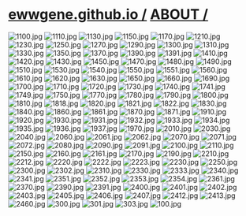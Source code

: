 ﻿
# [ewwgene.github.io /](https://ewwgene.github.io/) [ABOUT /](https://ewwgene.github.io/ABOUT)

<a id="1100"></a> ![1100.jpg](https://ewwgene.github.io/ABOUT/1100.jpg)
<a id="1110"></a> ![1110.jpg](https://ewwgene.github.io/ABOUT/1110.jpg)
<a id="1130"></a> ![1130.jpg](https://ewwgene.github.io/ABOUT/1130.jpg)
<a id="1150"></a> ![1150.jpg](https://ewwgene.github.io/ABOUT/1150.jpg)
<a id="1170"></a> ![1170.jpg](https://ewwgene.github.io/ABOUT/1170.jpg)
<a id="1210"></a> ![1210.jpg](https://ewwgene.github.io/ABOUT/1210.jpg)
<a id="1230"></a> ![1230.jpg](https://ewwgene.github.io/ABOUT/1230.jpg)
<a id="1250"></a> ![1250.jpg](https://ewwgene.github.io/ABOUT/1250.jpg)
<a id="1270"></a> ![1270.jpg](https://ewwgene.github.io/ABOUT/1270.jpg)
<a id="1290"></a> ![1290.jpg](https://ewwgene.github.io/ABOUT/1290.jpg)
<a id="1300"></a> ![1300.jpg](https://ewwgene.github.io/ABOUT/1300.jpg)
<a id="1310"></a> ![1310.jpg](https://ewwgene.github.io/ABOUT/1310.jpg)
<a id="1330"></a> ![1330.jpg](https://ewwgene.github.io/ABOUT/1330.jpg)
<a id="1350"></a> ![1350.jpg](https://ewwgene.github.io/ABOUT/1350.jpg)
<a id="1370"></a> ![1370.jpg](https://ewwgene.github.io/ABOUT/1370.jpg)
<a id="1390"></a> ![1390.jpg](https://ewwgene.github.io/ABOUT/1390.jpg)
<a id="1391"></a> ![1391.jpg](https://ewwgene.github.io/ABOUT/1391.jpg)
<a id="1410"></a> ![1410.jpg](https://ewwgene.github.io/ABOUT/1410.jpg)
<a id="1420"></a> ![1420.jpg](https://ewwgene.github.io/ABOUT/1420.jpg)
<a id="1430"></a> ![1430.jpg](https://ewwgene.github.io/ABOUT/1430.jpg)
<a id="1450"></a> ![1450.jpg](https://ewwgene.github.io/ABOUT/1450.jpg)
<a id="1470"></a> ![1470.jpg](https://ewwgene.github.io/ABOUT/1470.jpg)
<a id="1480"></a> ![1480.jpg](https://ewwgene.github.io/ABOUT/1480.jpg)
<a id="1490"></a> ![1490.jpg](https://ewwgene.github.io/ABOUT/1490.jpg)
<a id="1510"></a> ![1510.jpg](https://ewwgene.github.io/ABOUT/1510.jpg)
<a id="1530"></a> ![1530.jpg](https://ewwgene.github.io/ABOUT/1530.jpg)
<a id="1540"></a> ![1540.jpg](https://ewwgene.github.io/ABOUT/1540.jpg)
<a id="1550"></a> ![1550.jpg](https://ewwgene.github.io/ABOUT/1550.jpg)
<a id="1551"></a> ![1551.jpg](https://ewwgene.github.io/ABOUT/1551.jpg)
<a id="1560"></a> ![1560.jpg](https://ewwgene.github.io/ABOUT/1560.jpg)
<a id="1610"></a> ![1610.jpg](https://ewwgene.github.io/ABOUT/1610.jpg)
<a id="1620"></a> ![1620.jpg](https://ewwgene.github.io/ABOUT/1620.jpg)
<a id="1630"></a> ![1630.jpg](https://ewwgene.github.io/ABOUT/1630.jpg)
<a id="1650"></a> ![1650.jpg](https://ewwgene.github.io/ABOUT/1650.jpg)
<a id="1660"></a> ![1660.jpg](https://ewwgene.github.io/ABOUT/1660.jpg)
<a id="1690"></a> ![1690.jpg](https://ewwgene.github.io/ABOUT/1690.jpg)
<a id="1700"></a> ![1700.jpg](https://ewwgene.github.io/ABOUT/1700.jpg)
<a id="1710"></a> ![1710.jpg](https://ewwgene.github.io/ABOUT/1710.jpg)
<a id="1720"></a> ![1720.jpg](https://ewwgene.github.io/ABOUT/1720.jpg)
<a id="1730"></a> ![1730.jpg](https://ewwgene.github.io/ABOUT/1730.jpg)
<a id="1740"></a> ![1740.jpg](https://ewwgene.github.io/ABOUT/1740.jpg)
<a id="1741"></a> ![1741.jpg](https://ewwgene.github.io/ABOUT/1741.jpg)
<a id="1749"></a> ![1749.jpg](https://ewwgene.github.io/ABOUT/1749.jpg)
<a id="1750"></a> ![1750.jpg](https://ewwgene.github.io/ABOUT/1750.jpg)
<a id="1770"></a> ![1770.jpg](https://ewwgene.github.io/ABOUT/1770.jpg)
<a id="1780"></a> ![1780.jpg](https://ewwgene.github.io/ABOUT/1780.jpg)
<a id="1790"></a> ![1790.jpg](https://ewwgene.github.io/ABOUT/1790.jpg)
<a id="1800"></a> ![1800.jpg](https://ewwgene.github.io/ABOUT/1800.jpg)
<a id="1810"></a> ![1810.jpg](https://ewwgene.github.io/ABOUT/1810.jpg)
<a id="1818"></a> ![1818.jpg](https://ewwgene.github.io/ABOUT/1818.jpg)
<a id="1820"></a> ![1820.jpg](https://ewwgene.github.io/ABOUT/1820.jpg)
<a id="1821"></a> ![1821.jpg](https://ewwgene.github.io/ABOUT/1821.jpg)
<a id="1822"></a> ![1822.jpg](https://ewwgene.github.io/ABOUT/1822.jpg)
<a id="1830"></a> ![1830.jpg](https://ewwgene.github.io/ABOUT/1830.jpg)
<a id="1840"></a> ![1840.jpg](https://ewwgene.github.io/ABOUT/1840.jpg)
<a id="1860"></a> ![1860.jpg](https://ewwgene.github.io/ABOUT/1860.jpg)
<a id="1861"></a> ![1861.jpg](https://ewwgene.github.io/ABOUT/1861.jpg)
<a id="1870"></a> ![1870.jpg](https://ewwgene.github.io/ABOUT/1870.jpg)
<a id="1871"></a> ![1871.jpg](https://ewwgene.github.io/ABOUT/1871.jpg)
<a id="1910"></a> ![1910.jpg](https://ewwgene.github.io/ABOUT/1910.jpg)
<a id="1920"></a> ![1920.jpg](https://ewwgene.github.io/ABOUT/1920.jpg)
<a id="1930"></a> ![1930.jpg](https://ewwgene.github.io/ABOUT/1930.jpg)
<a id="1931"></a> ![1931.jpg](https://ewwgene.github.io/ABOUT/1931.jpg)
<a id="1932"></a> ![1932.jpg](https://ewwgene.github.io/ABOUT/1932.jpg)
<a id="1933"></a> ![1933.jpg](https://ewwgene.github.io/ABOUT/1933.jpg)
<a id="1934"></a> ![1934.jpg](https://ewwgene.github.io/ABOUT/1934.jpg)
<a id="1935"></a> ![1935.jpg](https://ewwgene.github.io/ABOUT/1935.jpg)
<a id="1936"></a> ![1936.jpg](https://ewwgene.github.io/ABOUT/1936.jpg)
<a id="1937"></a> ![1937.jpg](https://ewwgene.github.io/ABOUT/1937.jpg)
<a id="1970"></a> ![1970.jpg](https://ewwgene.github.io/ABOUT/1970.jpg)
<a id="2010"></a> ![2010.jpg](https://ewwgene.github.io/ABOUT/2010.jpg)
<a id="2030"></a> ![2030.jpg](https://ewwgene.github.io/ABOUT/2030.jpg)
<a id="2040"></a> ![2040.jpg](https://ewwgene.github.io/ABOUT/2040.jpg)
<a id="2060"></a> ![2060.jpg](https://ewwgene.github.io/ABOUT/2060.jpg)
<a id="2061"></a> ![2061.jpg](https://ewwgene.github.io/ABOUT/2061.jpg)
<a id="2062"></a> ![2062.jpg](https://ewwgene.github.io/ABOUT/2062.jpg)
<a id="2070"></a> ![2070.jpg](https://ewwgene.github.io/ABOUT/2070.jpg)
<a id="2071"></a> ![2071.jpg](https://ewwgene.github.io/ABOUT/2071.jpg)
<a id="2072"></a> ![2072.jpg](https://ewwgene.github.io/ABOUT/2072.jpg)
<a id="2080"></a> ![2080.jpg](https://ewwgene.github.io/ABOUT/2080.jpg)
<a id="2090"></a> ![2090.jpg](https://ewwgene.github.io/ABOUT/2090.jpg)
<a id="2091"></a> ![2091.jpg](https://ewwgene.github.io/ABOUT/2091.jpg)
<a id="2100"></a> ![2100.jpg](https://ewwgene.github.io/ABOUT/2100.jpg)
<a id="2110"></a> ![2110.jpg](https://ewwgene.github.io/ABOUT/2110.jpg)
<a id="2150"></a> ![2150.jpg](https://ewwgene.github.io/ABOUT/2150.jpg)
<a id="2160"></a> ![2160.jpg](https://ewwgene.github.io/ABOUT/2160.jpg)
<a id="2161"></a> ![2161.jpg](https://ewwgene.github.io/ABOUT/2161.jpg)
<a id="2170"></a> ![2170.jpg](https://ewwgene.github.io/ABOUT/2170.jpg)
<a id="2190"></a> ![2190.jpg](https://ewwgene.github.io/ABOUT/2190.jpg)
<a id="2210"></a> ![2210.jpg](https://ewwgene.github.io/ABOUT/2210.jpg)
<a id="2212"></a> ![2212.jpg](https://ewwgene.github.io/ABOUT/2212.jpg)
<a id="2220"></a> ![2220.jpg](https://ewwgene.github.io/ABOUT/2220.jpg)
<a id="2222"></a> ![2222.jpg](https://ewwgene.github.io/ABOUT/2222.jpg)
<a id="2223"></a> ![2223.jpg](https://ewwgene.github.io/ABOUT/2223.jpg)
<a id="2230"></a> ![2230.jpg](https://ewwgene.github.io/ABOUT/2230.jpg)
<a id="2250"></a> ![2250.jpg](https://ewwgene.github.io/ABOUT/2250.jpg)
<a id="2300"></a> ![2300.jpg](https://ewwgene.github.io/ABOUT/2300.jpg)
<a id="2302"></a> ![2302.jpg](https://ewwgene.github.io/ABOUT/2302.jpg)
<a id="2310"></a> ![2310.jpg](https://ewwgene.github.io/ABOUT/2310.jpg)
<a id="2330"></a> ![2330.jpg](https://ewwgene.github.io/ABOUT/2330.jpg)
<a id="2333"></a> ![2333.jpg](https://ewwgene.github.io/ABOUT/2333.jpg)
<a id="2340"></a> ![2340.jpg](https://ewwgene.github.io/ABOUT/2340.jpg)
<a id="2341"></a> ![2341.jpg](https://ewwgene.github.io/ABOUT/2341.jpg)
<a id="2351"></a> ![2351.jpg](https://ewwgene.github.io/ABOUT/2351.jpg)
<a id="2352"></a> ![2352.jpg](https://ewwgene.github.io/ABOUT/2352.jpg)
<a id="2353"></a> ![2353.jpg](https://ewwgene.github.io/ABOUT/2353.jpg)
<a id="2354"></a> ![2354.jpg](https://ewwgene.github.io/ABOUT/2354.jpg)
<a id="2361"></a> ![2361.jpg](https://ewwgene.github.io/ABOUT/2361.jpg)
<a id="2370"></a> ![2370.jpg](https://ewwgene.github.io/ABOUT/2370.jpg)
<a id="2390"></a> ![2390.jpg](https://ewwgene.github.io/ABOUT/2390.jpg)
<a id="2391"></a> ![2391.jpg](https://ewwgene.github.io/ABOUT/2391.jpg)
<a id="2400"></a> ![2400.jpg](https://ewwgene.github.io/ABOUT/2400.jpg)
<a id="2401"></a> ![2401.jpg](https://ewwgene.github.io/ABOUT/2401.jpg)
<a id="2402"></a> ![2402.jpg](https://ewwgene.github.io/ABOUT/2402.jpg)
<a id="2403"></a> ![2403.jpg](https://ewwgene.github.io/ABOUT/2403.jpg)
<a id="2405"></a> ![2405.jpg](https://ewwgene.github.io/ABOUT/2405.jpg)
<a id="2406"></a> ![2406.jpg](https://ewwgene.github.io/ABOUT/2406.jpg)
<a id="2407"></a> ![2407.jpg](https://ewwgene.github.io/ABOUT/2407.jpg)
<a id="2412"></a> ![2412.jpg](https://ewwgene.github.io/ABOUT/2412.jpg)
<a id="2413"></a> ![2413.jpg](https://ewwgene.github.io/ABOUT/2413.jpg)
<a id="2460"></a> ![2460.jpg](https://ewwgene.github.io/ABOUT/2460.jpg)
<a id="300"></a> ![300.jpg](https://ewwgene.github.io/ABOUT/300.jpg)
<a id="301"></a> ![301.jpg](https://ewwgene.github.io/ABOUT/301.jpg)
<a id="303"></a> ![303.jpg](https://ewwgene.github.io/ABOUT/303.jpg)
<a id="100"></a> ![100.jpg](https://ewwgene.github.io/ABOUT/100.jpg)

    